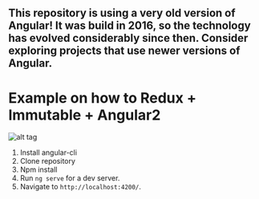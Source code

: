 ## This repository is using a very old version of Angular! It was build in 2016, so the technology has evolved considerably since then. Consider exploring projects that use newer versions of Angular.


# Example on how to Redux + Immutable + Angular2

![alt tag](https://raw.githubusercontent.com/unseen1980/ReduxAirlineAngular2/master/redux_airline.gif)

1. Install angular-cli
2. Clone repository
3. Npm install
4. Run `ng serve` for a dev server. 
5. Navigate to `http://localhost:4200/`. 
